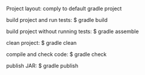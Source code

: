 Project layout: comply to default gradle project

build project and run tests:
$ gradle build

build project without running tests:
$ gradle assemble

clean project:
$ gradle clean

compile and check code:
$ gradle check

publish JAR:
$ gradle publish


